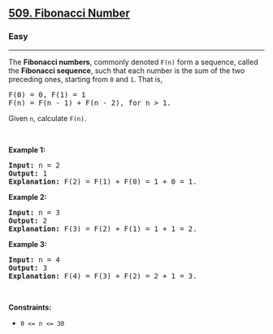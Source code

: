 <h2><a href="https://leetcode.com/problems/fibonacci-number/">509. Fibonacci Number</a></h2><h3>Easy</h3><hr><div><p>The <b>Fibonacci numbers</b>, commonly denoted <code>F(n)</code> form a sequence, called the <b>Fibonacci sequence</b>, such that each number is the sum of the two preceding ones, starting from <code>0</code> and <code>1</code>. That is,</p>

<div class="top-box hide"><div class="alert-info"></div></div><pre data-original-code="F(0) = 0, F(1) = 1
F(n) = F(n - 1) + F(n - 2), for n > 1.
" data-snippet-id="ext.00b27ec44f04b7065c2a1b4dded3461b" data-snippet-saved="false" data-codota-status="done">F(0) = 0, F(1) = 1
F(n) = F(n - 1) + F(n - 2), for n &gt; 1.
</pre>

<p>Given <code>n</code>, calculate <code>F(n)</code>.</p>

<p>&nbsp;</p>
<p><strong class="example">Example 1:</strong></p>

<div class="top-box hide"><div class="alert-info"></div></div><pre data-original-code="Input: n = 2
Output: 1
Explanation: F(2) = F(1) + F(0) = 1 + 0 = 1.
" data-snippet-id="ext.3a4332f38e1c8e023c12a128c82c6c72" data-snippet-saved="false" data-codota-status="done"><strong>Input:</strong> n = 2
<strong>Output:</strong> 1
<strong>Explanation:</strong> F(2) = F(1) + F(0) = 1 + 0 = 1.
</pre>

<p><strong class="example">Example 2:</strong></p>

<div class="top-box hide"><div class="alert-info"></div></div><pre data-original-code="Input: n = 3
Output: 2
Explanation: F(3) = F(2) + F(1) = 1 + 1 = 2.
" data-snippet-id="ext.dc7906cdfe006809d963f1fcb3dadc08" data-snippet-saved="false" data-codota-status="done"><strong>Input:</strong> n = 3
<strong>Output:</strong> 2
<strong>Explanation:</strong> F(3) = F(2) + F(1) = 1 + 1 = 2.
</pre>

<p><strong class="example">Example 3:</strong></p>

<div class="top-box hide"><div class="alert-info"></div></div><pre data-original-code="Input: n = 4
Output: 3
Explanation: F(4) = F(3) + F(2) = 2 + 1 = 3.
" data-snippet-id="ext.3740bf06e41ad423e6d646d805c7e08c" data-snippet-saved="false" data-codota-status="done"><strong>Input:</strong> n = 4
<strong>Output:</strong> 3
<strong>Explanation:</strong> F(4) = F(3) + F(2) = 2 + 1 = 3.
</pre>

<p>&nbsp;</p>
<p><strong>Constraints:</strong></p>

<ul>
	<li><code>0 &lt;= n &lt;= 30</code></li>
</ul>
</div>